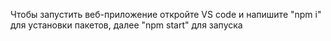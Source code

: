 Чтобы запустить веб-приложение откройте VS code и напишите "npm i" для установки пакетов, далее "npm start" для запуска
